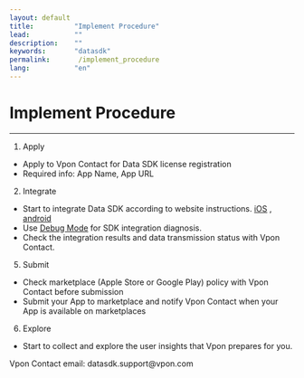 ```yaml
---
layout: default
title:          "Implement Procedure"
lead:           ""
description:    ""
keywords:       "datasdk"
permalink:       /implement_procedure
lang:           "en"
---
```


# Implement Procedure
---
1. Apply
* Apply to Vpon Contact for Data SDK license registration
* Required info: App Name, App URL
2. Integrate 
* Start to integrate Data SDK according to website instructions. 
[iOS](https://datasdk.vpon.com/ios) , [android](https://datasdk.vpon.com/android) 
* Use [Debug Mode](https://datasdk.vpon.com/debug_mode) for SDK integration diagnosis. 
* Check the integration results and data transmission status with Vpon Contact.  
5. Submit 
* Check marketplace (Apple Store or Google Play) policy with Vpon Contact before submission  
* Submit your App to marketplace and notify Vpon Contact when your App is available on marketplaces
6. Explore 
* Start to collect and explore the user insights that Vpon prepares for you.

Vpon Contact email: datasdk.support<span>@vpon.com
